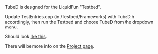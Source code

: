 TubeD is designed for the LiquidFun "Testbed".  

Update TestEntries.cpp (in /Testbed/Frameworks) with TubeD.h accordingly, then run the Testbed and choose TubeD from the dropdown menu.

Should look <a href="https://vimeo.com/105616234">like this</a>.

There will be more info on the <a href="http://mlaico.github.io/TubeD">Project page</a>.